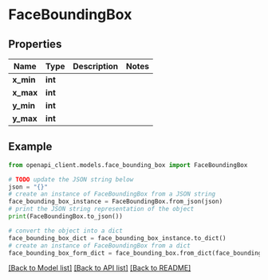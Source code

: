 # FaceBoundingBox


## Properties

Name | Type | Description | Notes
------------ | ------------- | ------------- | -------------
**x_min** | **int** |  | 
**x_max** | **int** |  | 
**y_min** | **int** |  | 
**y_max** | **int** |  | 

## Example

```python
from openapi_client.models.face_bounding_box import FaceBoundingBox

# TODO update the JSON string below
json = "{}"
# create an instance of FaceBoundingBox from a JSON string
face_bounding_box_instance = FaceBoundingBox.from_json(json)
# print the JSON string representation of the object
print(FaceBoundingBox.to_json())

# convert the object into a dict
face_bounding_box_dict = face_bounding_box_instance.to_dict()
# create an instance of FaceBoundingBox from a dict
face_bounding_box_form_dict = face_bounding_box.from_dict(face_bounding_box_dict)
```
[[Back to Model list]](../README.md#documentation-for-models) [[Back to API list]](../README.md#documentation-for-api-endpoints) [[Back to README]](../README.md)


